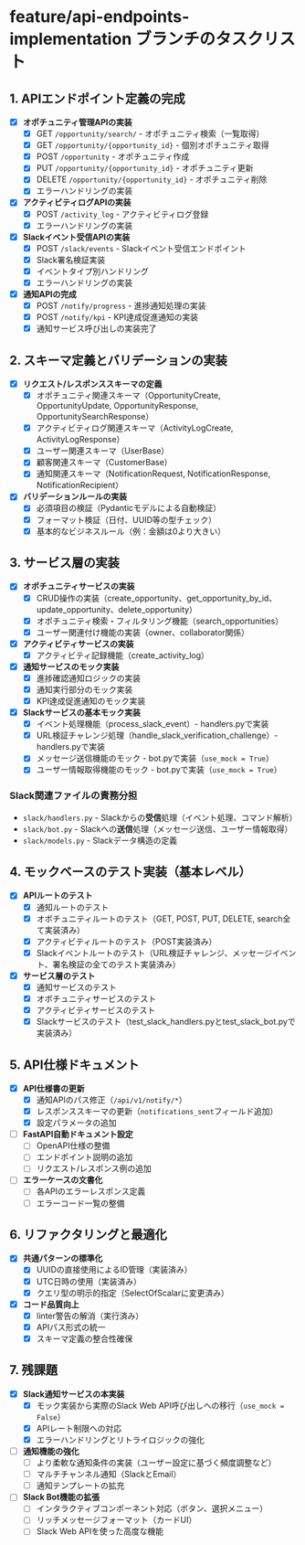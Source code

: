 # feature/api-endpoints-implementation ブランチのタスクリスト

## 1. APIエンドポイント定義の完成

- [x] **オポチュニティ管理APIの実装**
  - [x] GET `/opportunity/search/` - オポチュニティ検索（一覧取得）
  - [x] GET `/opportunity/{opportunity_id}` - 個別オポチュニティ取得
  - [x] POST `/opportunity` - オポチュニティ作成
  - [x] PUT `/opportunity/{opportunity_id}` - オポチュニティ更新
  - [x] DELETE `/opportunity/{opportunity_id}` - オポチュニティ削除
  - [x] エラーハンドリングの実装

- [x] **アクティビティログAPIの実装**
  - [x] POST `/activity_log` - アクティビティログ登録
  - [x] エラーハンドリングの実装

- [x] **Slackイベント受信APIの実装**
  - [x] POST `/slack/events` - Slackイベント受信エンドポイント
  - [x] Slack署名検証実装
  - [x] イベントタイプ別ハンドリング
  - [x] エラーハンドリングの実装

- [x] **通知APIの完成**
  - [x] POST `/notify/progress` - 進捗通知処理の実装
  - [x] POST `/notify/kpi` - KPI達成促進通知の実装
  - [x] 通知サービス呼び出しの実装完了

## 2. スキーマ定義とバリデーションの実装

- [x] **リクエスト/レスポンススキーマの定義**
  - [x] オポチュニティ関連スキーマ（OpportunityCreate, OpportunityUpdate, OpportunityResponse, OpportunitySearchResponse）
  - [x] アクティビティログ関連スキーマ（ActivityLogCreate, ActivityLogResponse）
  - [x] ユーザー関連スキーマ（UserBase）
  - [x] 顧客関連スキーマ（CustomerBase）
  - [x] 通知関連スキーマ（NotificationRequest, NotificationResponse, NotificationRecipient）

- [x] **バリデーションルールの実装**
  - [x] 必須項目の検証（Pydanticモデルによる自動検証）
  - [x] フォーマット検証（日付、UUID等の型チェック）
  - [x] 基本的なビジネスルール（例：金額は0より大きい）

## 3. サービス層の実装

- [x] **オポチュニティサービスの実装**
  - [x] CRUD操作の実装（create_opportunity、get_opportunity_by_id、update_opportunity、delete_opportunity）
  - [x] オポチュニティ検索・フィルタリング機能（search_opportunities）
  - [x] ユーザー関連付け機能の実装（owner、collaborator関係）

- [x] **アクティビティサービスの実装**
  - [x] アクティビティ記録機能（create_activity_log）

- [x] **通知サービスのモック実装**
  - [x] 進捗確認通知ロジックの実装
  - [x] 通知実行部分のモック実装
  - [x] KPI達成促進通知のモック実装

- [x] **Slackサービスの基本モック実装**
  - [x] イベント処理機能（process_slack_event）- handlers.pyで実装
  - [x] URL検証チャレンジ処理（handle_slack_verification_challenge）- handlers.pyで実装
  - [x] メッセージ送信機能のモック - bot.pyで実装（`use_mock = True`）
  - [x] ユーザー情報取得機能のモック - bot.pyで実装（`use_mock = True`）

### Slack関連ファイルの責務分担
- `slack/handlers.py` - Slackからの**受信**処理（イベント処理、コマンド解析）
- `slack/bot.py` - Slackへの**送信**処理（メッセージ送信、ユーザー情報取得）
- `slack/models.py` - Slackデータ構造の定義

## 4. モックベースのテスト実装（基本レベル）

- [x] **APIルートのテスト**
  - [x] 通知ルートのテスト
  - [x] オポチュニティルートのテスト（GET, POST, PUT, DELETE, search全て実装済み）
  - [x] アクティビティルートのテスト（POST実装済み）
  - [x] Slackイベントルートのテスト（URL検証チャレンジ、メッセージイベント、署名検証の全てのテスト実装済み）

- [x] **サービス層のテスト**
  - [x] 通知サービスのテスト
  - [x] オポチュニティサービスのテスト
  - [x] アクティビティサービスのテスト
  - [x] Slackサービスのテスト（test_slack_handlers.pyとtest_slack_bot.pyで実装済み）

## 5. API仕様ドキュメント

- [x] **API仕様書の更新**
  - [x] 通知APIのパス修正（`/api/v1/notify/*`）
  - [x] レスポンススキーマの更新（`notifications_sent`フィールド追加）
  - [x] 設定パラメータの追加

- [ ] **FastAPI自動ドキュメント設定**
  - [ ] OpenAPI仕様の整備
  - [ ] エンドポイント説明の追加
  - [ ] リクエスト/レスポンス例の追加

- [ ] **エラーケースの文書化**
  - [ ] 各APIのエラーレスポンス定義
  - [ ] エラーコード一覧の整備

## 6. リファクタリングと最適化

- [x] **共通パターンの標準化**
  - [x] UUIDの直接使用によるID管理（実装済み）
  - [x] UTC日時の使用（実装済み）
  - [x] クエリ型の明示的指定（SelectOfScalarに変更済み）

- [x] **コード品質向上**
  - [x] linter警告の解消（実行済み）
  - [x] APIパス形式の統一
  - [x] スキーマ定義の整合性確保

## 7. 残課題

- [x] **Slack通知サービスの本実装**
  - [x] モック実装から実際のSlack Web API呼び出しへの移行（`use_mock = False`）
  - [x] APIレート制限への対応
  - [x] エラーハンドリングとリトライロジックの強化

- [ ] **通知機能の強化**
  - [ ] より柔軟な通知条件の実装（ユーザー設定に基づく頻度調整など）
  - [ ] マルチチャンネル通知（SlackとEmail）
  - [ ] 通知テンプレートの拡充

- [ ] **Slack Bot機能の拡張**
  - [ ] インタラクティブコンポーネント対応（ボタン、選択メニュー）
  - [ ] リッチメッセージフォーマット（カードUI）
  - [ ] Slack Web APIを使った高度な機能
